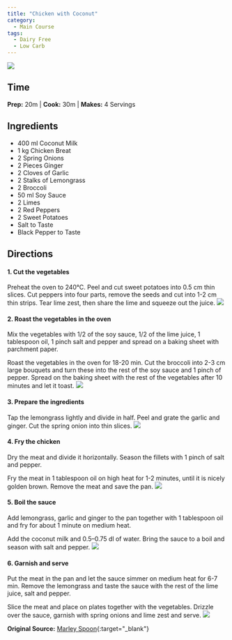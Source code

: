```yaml
---
title: "Chicken with Coconut"
category:
  - Main Course
tags:
  - Dairy Free
  - Low Carb
---
```


![](/cooking/assets/images/chicken-with-coconut/chicken-with-coconut.jpeg)

## Time
**Prep:** 20m | **Cook:** 30m | **Makes:** 4 Servings

## Ingredients
* 400 ml Coconut Milk
* 1 kg Chicken Breat
* 2 Spring Onions
* 2 Pieces Ginger
* 2 Cloves of Garlic
* 2 Stalks of Lemongrass
* 2 Broccoli
* 50 ml Soy Sauce
* 2 Limes
* 2 Red Peppers
* 2 Sweet Potatoes
* Salt to Taste
* Black Pepper to Taste

## Directions
#### 1. Cut the vegetables
Preheat the oven to 240°C. Peel and cut sweet potatoes into 0.5 cm thin slices. Cut peppers into four parts, remove the seeds and cut into 1-2 cm thin strips. Tear lime zest, then share the lime and squeeze out the juice.
![](/cooking/assets/images/chicken-with-coconut/step-1.jpeg)
#### 2. Roast the vegetables in the oven
Mix the vegetables with 1/2 of the soy sauce, 1/2 of the lime juice, 1 tablespoon oil, 1 pinch salt and pepper and spread on a baking sheet with parchment paper.

Roast the vegetables in the oven for 18-20 min. Cut the broccoli into 2-3 cm large bouquets and turn these into the rest of the soy sauce and 1 pinch of pepper. Spread on the baking sheet with the rest of the vegetables after 10 minutes and let it toast.
![](/cooking/assets/images/chicken-with-coconut/step-2.jpeg)
#### 3. Prepare the ingredients
Tap the lemongrass lightly and divide in half. Peel and grate the garlic and ginger. Cut the spring onion into thin slices.
![](/cooking/assets/images/chicken-with-coconut/step-3.jpeg)
#### 4. Fry the chicken 
Dry the meat and divide it horizontally. Season the fillets with 1 pinch of salt and pepper.

Fry the meat in 1 tablespoon oil on high heat for 1-2 minutes, until it is nicely golden brown. Remove the meat and save the pan.
![](/cooking/assets/images/chicken-with-coconut/step-4.jpeg)
#### 5. Boil the sauce
Add lemongrass, garlic and ginger to the pan together with 1 tablespoon oil and fry for about 1 minute on medium heat.

Add the coconut milk and 0.5–0.75 dl of water. Bring the sauce to a boil and season with salt and pepper.
![](/cooking/assets/images/chicken-with-coconut/step-5.jpeg)
#### 6. Garnish and serve
Put the meat in the pan and let the sauce simmer on medium heat for 6-7 min. Remove the lemongrass and taste the sauce with the rest of the lime juice, salt and pepper.

Slice the meat and place on plates together with the vegetables. Drizzle over the sauce, garnish with spring onions and lime zest and serve.
![](/cooking/assets/images/chicken-with-coconut/step-6.jpeg)

**Original Source:** [Marley Spoon](https://marleyspoon.se/menu/107813-low-carb-kyckling-med-kokos-och-faergglada-ugnsgroensaker){:target="_blank"}
